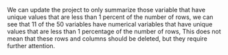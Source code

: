 We can update the project to only summarize those variable that have unique values that are less than 1 percent of the number of rows, we can see that 11 of the 50 variables have numerical variables that have unique
values that are less than 1 percentage of the number of rows, This does not mean that these rows and columns should be deleted, but they require further attention.

